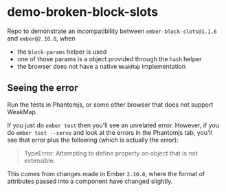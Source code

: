 # demo-broken-block-slots

Repo to demonstrate an incompatibility between `ember-block-slots@1.1.6` and `ember@2.10.0`, when

- the `block-params` helper is used
- one of those params is a object provided through the `hash` helper
- the browser does not have a native `WeakMap` implementation

## Seeing the error

Run the tests in Phantomjs, or some other browser that does not support WeakMap.

If you just do `ember test` then you'll see an unrelated error.  However, if you do `ember test --serve` and look at the errors in the Phantomjs tab, you'll see that error plus the following (which is actually the error):

> TypeError: Attempting to define property on object that is not extensible.

This comes from changes made in Ember `2.10.0`, where the format of attributes passed into a component have changed slightly.
